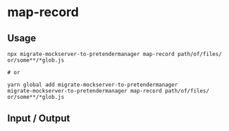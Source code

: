 # map-record


## Usage

```
npx migrate-mockserver-to-pretendermanager map-record path/of/files/ or/some**/*glob.js

# or

yarn global add migrate-mockserver-to-pretendermanager
migrate-mockserver-to-pretendermanager map-record path/of/files/ or/some**/*glob.js
```

## Input / Output

<!--FIXTURES_TOC_START-->
<!--FIXTURES_TOC_END-->

<!--FIXTURES_CONTENT_START-->
<!--FIXTURES_CONTENT_END-->